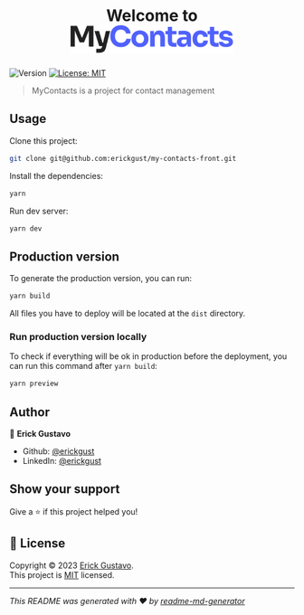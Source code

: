 <h1 align="center">
  Welcome to <br />

  <img height="50" alt="MyContacts" src="https://github.com/erickgust/my-contacts-front/blob/main/.github/logo.svg" />
</h1>
<p>
  <img alt="Version" src="https://img.shields.io/badge/version-0.0.0-blue.svg?cacheSeconds=2592000" />
  <a href="https://github.com/erickgust/my-contacts-front/blob/main/LICENSE" target="_blank">
    <img alt="License: MIT" src="https://img.shields.io/badge/License-MIT-yellow.svg" />
  </a>
</p>

> MyContacts is a project for contact management

## Usage

Clone this project:

```sh
git clone git@github.com:erickgust/my-contacts-front.git
```

Install the dependencies:

```sh
yarn
```

Run dev server:

```sh
yarn dev
```

## Production version

To generate the production version, you can run:

```sh
yarn build
```

All files you have to deploy will be located at the `dist` directory.

### Run production version locally

To check if everything will be ok in production before the deployment, you can run this command after `yarn build`:

```sh
yarn preview
```

## Author

👤 **Erick Gustavo**

* Github: [@erickgust](https://github.com/erickgust)
* LinkedIn: [@erickgust](https://linkedin.com/in/erickgust)

## Show your support

Give a ⭐️ if this project helped you!

## 📝 License

Copyright © 2023 [Erick Gustavo](https://github.com/erickgust).<br />
This project is [MIT](https://github.com/erickgust/my-contacts-front/blob/main/LICENSE) licensed.

***
_This README was generated with ❤️ by [readme-md-generator](https://github.com/kefranabg/readme-md-generator)_
